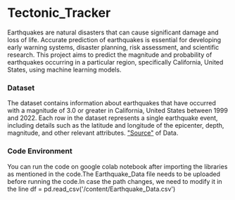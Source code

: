 # Tectonic_Tracker
Earthquakes are natural disasters that can cause significant damage and loss of life. Accurate prediction of earthquakes is essential for developing early warning systems, disaster planning, risk assessment, and scientific research. This project aims to predict the magnitude and probability of earthquakes occurring in a particular region, specifically California, United States, using machine learning models.

<h3>Dataset</h3>
The dataset contains information about earthquakes that have occurred with a magnitude of 3.0 or greater in California, United States between 1999 and 2022.
Each row in the dataset represents a single earthquake event, including details such as the latitude and longitude of the epicenter, depth, magnitude, and other relevant attributes.
<a href="https://ncedc.org/ncedc/catalog-search.html">"Source"</a> of Data.

<h3>Code Environment</h3>

You can run the code on google colab notebook after importing the libraries as mentioned in the code.The Earthquake_Data file needs to be uploaded before running the code.In case the path changes, we need to modify it in the line 
</n> df = pd.read_csv('/content/Earthquake_Data.csv')

